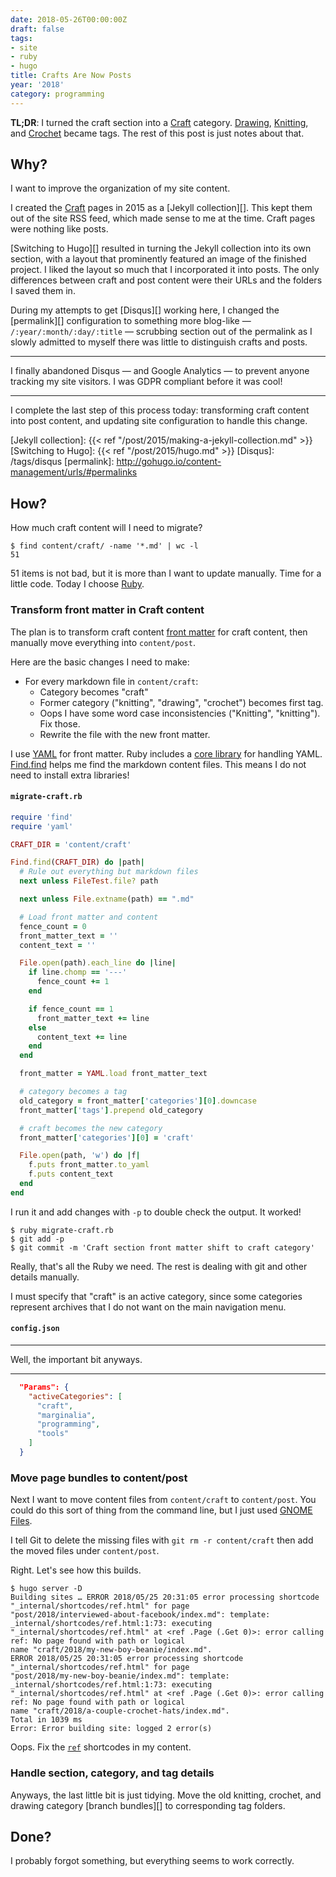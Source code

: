 ```yaml
---
date: 2018-05-26T00:00:00Z
draft: false
tags:
- site
- ruby
- hugo
title: Crafts Are Now Posts
year: '2018'
category: programming
---
```


**TL;DR**: I turned the craft section into a [Craft][] category. [Drawing][], [Knitting][], and [Crochet][]
became tags. The rest of this post is just notes about that.

[Craft]: /categories/craft
[Drawing]: /tags/drawing
[Knitting]: /tags/knitting
[Crochet]: /tags/crochet
<!--more-->

## Why?

I want to improve the organization of my site content.

I created the [Craft][] pages in 2015 as a [Jekyll collection][]. This kept them out of the site RSS feed,
which made sense to me at the time. Craft pages were nothing like posts.

[Switching to Hugo][] resulted in turning the Jekyll collection into its own section, with a layout that
prominently featured an image of the finished project. I liked the layout so much that I incorporated
it into posts. The only differences between craft and post content were their URLs and the folders I saved them
in.

During my attempts to get [Disqus][] working here, I changed the [permalink][] configuration to something more
blog-like — `/:year/:month/:day/:title` — scrubbing section out of the permalink as I slowly admitted to
myself there was little to distinguish crafts and posts.

****

I finally abandoned Disqus — and Google Analytics — to prevent anyone tracking my site visitors. I
was GDPR compliant before it was cool!

****

I complete the last step of this process today: transforming craft content into post content, and updating
site configuration to handle this change.

[Craft]: /categories/craft
[Jekyll collection]: {{< ref "/post/2015/making-a-jekyll-collection.md" >}}
[Switching to Hugo]: {{< ref "/post/2015/hugo.md" >}}
[Disqus]: /tags/disqus
[permalink]: http://gohugo.io/content-management/urls/#permalinks

## How?

How much craft content will I need to migrate?

``` shell
$ find content/craft/ -name '*.md' | wc -l
51
```

51 items is not bad, but it is more than I want to update manually. Time for a little code. Today I choose [Ruby][].

[Ruby]: /tags/ruby

### Transform front matter in Craft content

The plan is to transform craft content [front matter][] for craft content, then manually move everything into
`content/post`.

Here are the basic changes I need to make:

* For every markdown file in `content/craft`:
  * Category becomes "craft"
  * Former category ("knitting", "drawing", "crochet") becomes first tag.
  * Oops I have some word case inconsistencies ("Knitting", "knitting"). Fix those.
  * Rewrite the file with the new front matter.

I use [YAML][] for front matter. Ruby includes a [core library][] for handling YAML. [Find.find][] helps me
find the markdown content files. This means I do not need to install extra libraries!

[YAML]: http://yaml.org/
[front matter]: http://gohugo.io/content-management/front-matter/
[core library]: http://ruby-doc.org/stdlib-2.5.1/libdoc/yaml/rdoc/YAML.html
[Find.find]: http://ruby-doc.org/stdlib-2.5.1/libdoc/find/rdoc/Find.html#method-c-find

#### `migrate-craft.rb`

~~~ ruby
require 'find'
require 'yaml'

CRAFT_DIR = 'content/craft'

Find.find(CRAFT_DIR) do |path|
  # Rule out everything but markdown files
  next unless FileTest.file? path

  next unless File.extname(path) == ".md"

  # Load front matter and content
  fence_count = 0
  front_matter_text = ''
  content_text = ''

  File.open(path).each_line do |line|
    if line.chomp == '---'
      fence_count += 1
    end

    if fence_count == 1
      front_matter_text += line
    else
      content_text += line
    end
  end

  front_matter = YAML.load front_matter_text

  # category becomes a tag
  old_category = front_matter['categories'][0].downcase
  front_matter['tags'].prepend old_category

  # craft becomes the new category
  front_matter['categories'][0] = 'craft'

  File.open(path, 'w') do |f|
    f.puts front_matter.to_yaml
    f.puts content_text
  end
end
~~~

I run it and add changes with `-p` to double check the output. It worked!

``` shell
$ ruby migrate-craft.rb
$ git add -p
$ git commit -m 'Craft section front matter shift to craft category'
```

Really, that's all the Ruby we need. The rest is dealing with git and other details manually.

I must specify that "craft" is an active category, since some categories represent archives that I do not want
on the main navigation menu.

#### `config.json`

****

Well, the important bit anyways.

****

~~~ json
  "Params": {
    "activeCategories": [
      "craft",
      "marginalia",
      "programming",
      "tools"
    ]
  }
~~~

### Move page bundles to content/post

Next I want to move content files from `content/craft` to `content/post`. You could do this sort of thing from
the command line, but I just used [GNOME Files][].

[GNOME Files]: https://wiki.gnome.org/Apps/Files

I tell Git to delete the missing files with `git rm -r content/craft` then add the moved files under `content/post`.

Right. Let's see how this builds.

``` shell
$ hugo server -D
Building sites … ERROR 2018/05/25 20:31:05 error processing shortcode "_internal/shortcodes/ref.html" for page
"post/2018/interviewed-about-facebook/index.md": template: _internal/shortcodes/ref.html:1:73: executing
"_internal/shortcodes/ref.html" at <ref .Page (.Get 0)>: error calling ref: No page found with path or logical
name "craft/2018/my-new-boy-beanie/index.md".
ERROR 2018/05/25 20:31:05 error processing shortcode "_internal/shortcodes/ref.html" for page
"post/2018/my-new-boy-beanie/index.md": template: _internal/shortcodes/ref.html:1:73: executing
"_internal/shortcodes/ref.html" at <ref .Page (.Get 0)>: error calling ref: No page found with path or logical
name "craft/2018/a-couple-crochet-hats/index.md".
Total in 1039 ms
Error: Error building site: logged 2 error(s)
```

Oops. Fix the [`ref`][] shortcodes in my content.

[`ref`]: http://gohugo.io/content-management/shortcodes/#ref-and-relref

### Handle section, category, and tag details

Anyways, the last little bit is just tidying. Move the old knitting, crochet, and drawing category [branch
bundles][] to corresponding tag folders.

## Done?

I probably forgot something, but everything seems to work correctly. 
